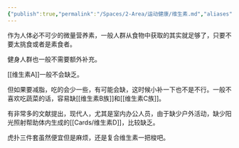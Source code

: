 ```yaml
---
{"publish":true,"permalink":"/Spaces/2-Area/运动健康/维生素.md","aliases":"复合维生素","title":"维生素","created":"2022-09-17","modified":"2025-07-12","published":"2025-07-12T17:44:58.592+08:00","cssclasses":""}
---
```



作为人体必不可少的微量营养素，一般人群从食物中获取的其实就足够了，只要不要太挑食或者是素食者。

健身人群也一般不需要额外补充。

[[维生素A]]一般不会缺乏。

但如果要减脂，吃的会少一些，有可能会缺，这时候小补一下也不是不行。一般不喜欢吃蔬菜的话，容易缺[[维生素B族]]和[[维生素C族]]。

有非常多的文献提出，现代人，尤其是室内办公人员，由于缺少户外活动，缺少阳光照射帮助体内生成的[[Cards/维生素D]]，比较缺乏。

虎扑三件套虽然便宜但是麻烦，还是复合维生素一把梭吧。
